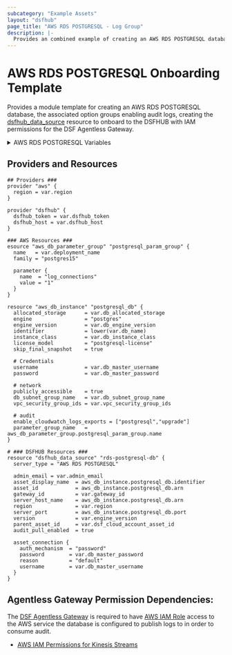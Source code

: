 ```yaml
---
subcategory: "Example Assets"
layout: "dsfhub"
page_title: "AWS RDS POSTGRESQL - Log Group"
description: |-
  Provides an combined example of creating an AWS RDS POSTGRESQL database, associated option groups enabling audit logs, onboarding to the DSFHUB with IAM permissions for the DSF Agentless Gateway to access.
---
```


# AWS RDS POSTGRESQL Onboarding Template

Provides a module template for creating an AWS RDS POSTGRESQL database, the associated option groups enabling audit logs, creating the [dsfhub_data_source](../r/data_source.md) resource to onboard to the DSFHUB with IAM permissions for the DSF Agentless Gateway.

<details>
<summary>AWS RDS POSTGRESQL Variables</summary>

## AWS RDS POSTGRESQL Variables

```hcl
# DSFHUB Provider Required Variables
variable "dsfhub_token" {} # TF_VAR_dsfhub_token env variable
variable "dsfhub_host" {} # TF_VAR_dsfhub_host env variable

# AWS Provider Required Variables
variable "region" {
  description = "AWS region"
  type = string
  default = "us-east-2"
}

# DSFHUB Asset Variables
variable "admin_email" {
  description = "The email address to notify about this asset"
  type = string
  default = "your@email.com"
}

variable "gateway_id" {
  description =  "The jsonarUid unique identifier of the agentless gateway. Example: '7a4af7cf-4292-89d9-46ec-183756ksdjd'"
  type = string
  default = "12345abcde-12345-abcde-12345-12345abcde"
}

variable "dsf_cloud_account_asset_id" {
  description =  "DSFHUB Cloud Account Asset ID"
  type = string
  default = "arn:aws:iam::1234567890:user/your-user"
}

# RDS-DB Variables
variable "deployment_name" {
  description = "The name of the database deployment. i.e. 'custom-app-mysql-prod'"
  type = string
  default = "custom-app-mysql-prod"
}

variable "db_name" {
  description = "The database name (must begin with a letter and contain only alphanumeric characters)."
  type = string
  default = "CustomAppMySqlProd"
}

variable "db_allocated_storage" {
  description = "The allocated storage in gibibytes. If max_allocated_storage is configured, this argument represents the initial storage allocation and differences from the configuration will be ignored automatically when Storage Autoscaling occurs. If replicate_source_db is set, the value is ignored during the creation of the instance."
  type = number
  default = 10
}

variable "db_engine_version" {
  description = "Database engine version, i.e. \"8.0.33\""
  type = string
  default = "8.0.33"
}

variable "db_instance_class" {
  description = "The instance type of the RDS instance. Example: 'db.t2'. Reference: https://docs.aws.amazon.com/AmazonRDS/latest/UserGuide/Concepts.DBInstanceClass.html"
  type = string
  default = "db.t3.micro"
}

variable "db_major_engine_version" {
  description = "Specifies the major version of the engine that this option group should be associated with, i.e. \"8.0\""
  type = string
  default = "8.0"
}

variable "db_master_username" {
  description = "Username for the master DB user, must not use rdsamin as that is reserved. Cannot be specified for a replica."
  type = string
  default = "youradmin"
}

variable "db_master_password" {
  description = "Password for the master DB user. Note that this may show up in logs, and it will be stored in the state file."
  type = string
  default = ""
}

variable "db_subnet_group_name" {
  description = "Name of DB subnet group. DB instance will be created in the VPC associated with the DB subnet group. If unspecified, will be created in the default VPC, or in EC2 Classic, if available."
  type = string
  default = "isbt_db-db-subnet-group"
}

variable "server_audit_excluded_users" {
  description = "A comman seperated string of usernames to exclude activity from the audit feed. By default, activity is recorded for all users. Example: \"rdsadmin,etladmin\""
  type = string
  default = "rdsadmin"
}

variable "vpc_security_group_ids" {
  description = "List of VPC security groups to associate."
  type = list
  default = ["sg-abcde12345"]
}
```
</details>

## Providers and Resources

```hcl
## Providers ###
provider "aws" {
  region = var.region
}

provider "dsfhub" {
  dsfhub_token = var.dsfhub_token
  dsfhub_host = var.dsfhub_host
}

### AWS Resources ###
esource "aws_db_parameter_group" "postgresql_param_group" {
  name   = var.deployment_name
  family = "postgres15"

  parameter {
    name  = "log_connections"
    value = "1"
  }
}

resource "aws_db_instance" "postgresql_db" {
  allocated_storage      = var.db_allocated_storage
  engine                 = "postgres"
  engine_version         = var.db_engine_version
  identifier             = lower(var.db_name)
  instance_class         = var.db_instance_class
  license_model          = "postgresql-license"
  skip_final_snapshot    = true

  # Credentials
  username               = var.db_master_username
  password               = var.db_master_password

  # network
  publicly_accessible    = true
  db_subnet_group_name   = var.db_subnet_group_name
  vpc_security_group_ids = var.vpc_security_group_ids

  # audit
  enable_cloudwatch_logs_exports = ["postgresql","upgrade"]
  parameter_group_name   = aws_db_parameter_group.postgresql_param_group.name
}

# ### DSFHUB Resources ###
resource "dsfhub_data_source" "rds-postgresql-db" {
  server_type = "AWS RDS POSTGRESQL"

  admin_email = var.admin_email
  asset_display_name  = aws_db_instance.postgresql_db.identifier
  asset_id            = aws_db_instance.postgresql_db.arn
  gateway_id          = var.gateway_id
  server_host_name    = aws_db_instance.postgresql_db.arn
  region              = var.region
  server_port         = aws_db_instance.postgresql_db.port
  version             = var.engine_version
  parent_asset_id     = var.dsf_cloud_account_asset_id
  audit_pull_enabled  = true

  asset_connection {
    auth_mechanism  = "password"
    password        = var.db_master_password
    reason          = "default"
    username        = var.db_master_username
  }
}
```

## Agentless Gateway Permission Dependencies:

The [DSF Agentless Gateway](https://registry.terraform.io/modules/imperva/dsf-agentless-gw/aws/latest) is required to have [AWS IAM Role](https://registry.terraform.io/providers/hashicorp/aws/latest/docs/resources/iam_role) access to the AWS service the database is configured to publish logs to in order to consume audit.

<ul>
<li><a target="_blank" href="aws_iam_kinesis.md">AWS IAM Permissions for Kinesis Streams</a></li>
</ul>